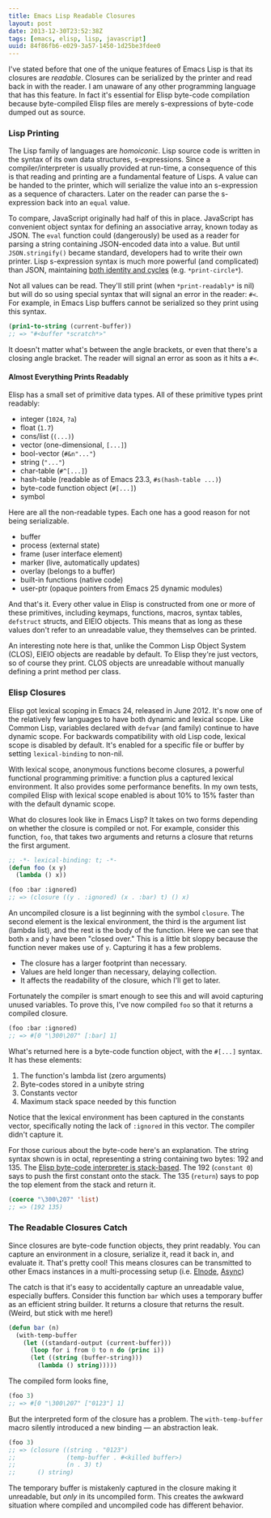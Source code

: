 ```yaml
---
title: Emacs Lisp Readable Closures
layout: post
date: 2013-12-30T23:52:38Z
tags: [emacs, elisp, lisp, javascript]
uuid: 84f86fb6-e029-3a57-1450-1d25be3fdee0
---
```


I've stated before that one of the unique features of Emacs Lisp is
that its closures are *readable*. Closures can be serialized by the
printer and read back in with the reader. I am unaware of any other
programming language that has this feature. In fact it's essential for
Elisp byte-code compilation because byte-compiled Elisp files are
merely s-expressions of byte-code dumped out as source.

### Lisp Printing

The Lisp family of languages are *homoiconic*. Lisp source code is
written in the syntax of its own data structures, s-expressions. Since
a compiler/interpreter is usually provided at run-time, a consequence
of this is that reading and printing are a fundamental feature of
Lisps. A value can be handed to the printer, which will serialize the
value into an s-expression as a sequence of characters. Later on the
reader can parse the s-expression back into an `equal` value.

To compare, JavaScript originally had half of this in place.
JavaScript has convenient object syntax for defining an associative
array, known today as JSON. The `eval` function could (dangerously) be
used as a reader for parsing a string containing JSON-encoded data
into a value. But until `JSON.stringify()` became standard, developers
had to write their own printer. Lisp s-expression syntax is much more
powerful (and complicated) than JSON, maintaining
[both identity and cycles][print] (e.g. `*print-circle*`).

Not all values can be read. They'll still print (when `*print-readably*`
is nil) but will do so using special syntax that will signal an error
in the reader: `#<`. For example, in Emacs Lisp buffers cannot be
serialized so they print using this syntax.

~~~cl
(prin1-to-string (current-buffer))
;; => "#<buffer *scratch*>"
~~~

It doesn't matter what's between the angle brackets, or even that
there's a closing angle bracket. The reader will signal an error as
soon as it hits a `#<`.

#### Almost Everything Prints Readably

Elisp has a small set of primitive data types. All of these primitive
types print readably:

 * integer (`1024`, `?a`)
 * float (`1.7`)
 * cons/list (`(...)`)
 * vector (one-dimensional, `[...]`)
 * bool-vector (`#&n"..."`)
 * string (`"..."`)
 * char-table (`#^[...]`)
 * hash-table (readable as of Emacs 23.3, `#s(hash-table ...)`)
 * byte-code function object (`#[...]`)
 * symbol

Here are all the non-readable types. Each one has a good reason for
not being serializable.

 * buffer
 * process (external state)
 * frame (user interface element)
 * marker (live, automatically updates)
 * overlay (belongs to a buffer)
 * built-in functions (native code)
 * user-ptr (opaque pointers from Emacs 25 dynamic modules)

And that's it. Every other value in Elisp is constructed from one or
more of these primitives, including keymaps, functions, macros, syntax
tables, `defstruct` structs, and EIEIO objects. This means that as
long as these values don't refer to an unreadable value, they
themselves can be printed.

An interesting note here is that, unlike the Common Lisp Object System
(CLOS), EIEIO objects are readable by default. To Elisp they're just
vectors, so of course they print. CLOS objects are unreadable without
manually defining a print method per class.

### Elisp Closures

Elisp got lexical scoping in Emacs 24, released in June 2012. It's now
one of the relatively few languages to have both dynamic and lexical
scope. Like Common Lisp, variables declared with `defvar` (and family)
continue to have dynamic scope. For backwards compatibility with old
Lisp code, lexical scope is disabled by default. It's enabled for a
specific file or buffer by setting `lexical-binding` to non-nil.

With lexical scope, anonymous functions become closures, a powerful
functional programming primitive: a function plus a captured lexical
environment. It also provides some performance benefits. In my own
tests, compiled Elisp with lexical scope enabled is about 10% to 15%
faster than with the default dynamic scope.

What do closures look like in Emacs Lisp? It takes on two forms
depending on whether the closure is compiled or not. For example,
consider this function, `foo`, that takes two arguments and returns a
closure that returns the first argument.

~~~cl
;; -*- lexical-binding: t; -*-
(defun foo (x y)
  (lambda () x))

(foo :bar :ignored)
;; => (closure ((y . :ignored) (x . :bar) t) () x)
~~~

An uncompiled closure is a list beginning with the symbol `closure`.
The second element is the lexical environment, the third is the
argument list (lambda list), and the rest is the body of the function.
Here we can see that both `x` and `y` have been "closed over." This is
a little bit sloppy because the function never makes use of `y`.
Capturing it has a few problems.

 * The closure has a larger footprint than necessary.
 * Values are held longer than necessary, delaying collection.
 * It affects the readability of the closure, which I'll get to later.

Fortunately the compiler is smart enough to see this and will avoid
capturing unused variables. To prove this, I've now compiled `foo` so
that it returns a compiled closure.

~~~cl
(foo :bar :ignored)
;; => #[0 "\300\207" [:bar] 1]
~~~

What's returned here is a byte-code function object, with the `#[...]`
syntax. It has these elements:

 1. The function's lambda list (zero arguments)
 2. Byte-codes stored in a unibyte string
 3. Constants vector
 4. Maximum stack space needed by this function

Notice that the lexical environment has been captured in the constants
vector, specifically noting the lack of `:ignored` in this vector. The
compiler didn't capture it.

For those curious about the byte-code here's an explanation. The
string syntax shown is in octal, representing a string containing two
bytes: 192 and 135. The
[Elisp byte-code interpreter is stack-based][internals]. The 192
(`constant 0`) says to push the first constant onto the stack. The 135
(`return`) says to pop the top element from the stack and return it.

~~~cl
(coerce "\300\207" 'list)
;; => (192 135)
~~~

### The Readable Closures Catch

Since closures are byte-code function objects, they print readably.
You can capture an environment in a closure, serialize it, read it
back in, and evaluate it. That's pretty cool! This means closures can
be transmitted to other Emacs instances in a multi-processing setup
(i.e. [Elnode][elnode], [Async][async])

The catch is that it's easy to accidentally capture an unreadable
value, especially buffers. Consider this function `bar` which uses a
temporary buffer as an efficient string builder. It returns a closure
that returns the result. (Weird, but stick with me here!)

~~~cl
(defun bar (n)
  (with-temp-buffer
    (let ((standard-output (current-buffer)))
      (loop for i from 0 to n do (princ i))
      (let ((string (buffer-string)))
        (lambda () string)))))
~~~

The compiled form looks fine,

~~~cl
(foo 3)
;; => #[0 "\300\207" ["0123"] 1]
~~~

But the interpreted form of the closure has a problem. The
`with-temp-buffer` macro silently introduced a new binding — an
abstraction leak.

~~~cl
(foo 3)
;; => (closure ((string . "0123")
;;              (temp-buffer . #<killed buffer>)
;;              (n . 3) t)
;;      () string)
~~~

The temporary buffer is mistakenly captured in the closure making it
unreadable, but *only* in its uncompiled form. This creates the
awkward situation where compiled and uncompiled code has different
behavior.


[print]: /blog/2013/03/28/
[async]: https://github.com/jwiegley/emacs-async
[elnode]: https://github.com/nicferrier/elnode
[internals]: /blog/2014/01/04/
